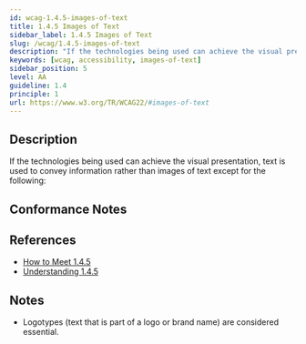 ```yaml
---
id: wcag-1.4.5-images-of-text
title: 1.4.5 Images of Text
sidebar_label: 1.4.5 Images of Text
slug: /wcag/1.4.5-images-of-text
description: "If the technologies being used can achieve the visual presentation, text is used to convey information rather than images of text except for the following:"
keywords: [wcag, accessibility, images-of-text]
sidebar_position: 5
level: AA
guideline: 1.4
principle: 1
url: https://www.w3.org/TR/WCAG22/#images-of-text
---
```


## Description

If the technologies being used can achieve the visual presentation, text is used to convey information rather than images of text except for the following:

## Conformance Notes

<!-- Add your conformance notes and evaluation here -->

## References

- [How to Meet 1.4.5](https://www.w3.org/WAI/WCAG22/quickref/#images-of-text)
- [Understanding 1.4.5](https://www.w3.org/WAI/WCAG22/Understanding/images-of-text.html)

## Notes

- Logotypes (text that is part of a logo or brand name) are considered essential.

